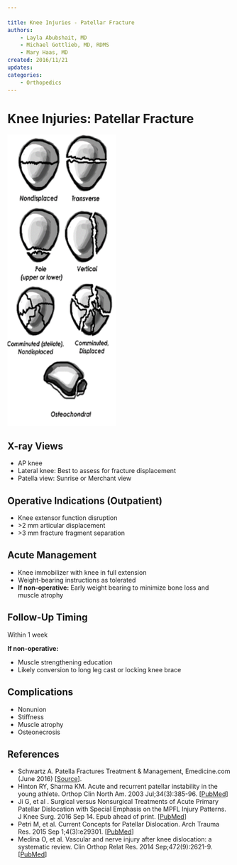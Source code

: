 ```yaml
---

title: Knee Injuries - Patellar Fracture
authors:
    - Layla Abubshait, MD
    - Michael Gottlieb, MD, RDMS
    - Mary Haas, MD
created: 2016/11/21
updates:
categories:
    - Orthopedics
---
```


# Knee Injuries: Patellar Fracture

![Drawing of the types of patellar fractures](image-1.png)

## X-ray Views

- AP knee
- Lateral knee: Best to assess for fracture displacement
- Patella view: Sunrise or Merchant view

## Operative Indications (Outpatient)

- Knee extensor function disruption
- &gt;2 mm articular displacement
- &gt;3 mm fracture fragment separation

## Acute Management
- Knee immobilizer with knee in full extension
- Weight-bearing instructions as tolerated
- **If non-operative:** Early weight bearing to minimize bone loss and muscle atrophy

## Follow-Up Timing

Within 1 week

**If non-operative:**

- Muscle strengthening education
- Likely conversion to long leg cast or locking knee brace

## Complications

- Nonunion
- Stiffness
- Muscle atrophy
- Osteonecrosis

## References

- Schwartz A. Patella Fractures Treatment & Management, Emedicine.com (June 2016) [[Source](http://emedicine.medscape.com/article/1249384-treatment)].
- Hinton RY, Sharma KM. Acute and recurrent patellar instability in the young athlete. Orthop Clin North Am. 2003 Jul;34(3):385-96. [[PubMed](https://www.ncbi.nlm.nih.gov/pubmed/?term=12974488)]
- Ji G, et al . Surgical versus Nonsurgical Treatments of Acute Primary Patellar Dislocation with Special Emphasis on the MPFL Injury Patterns. J Knee Surg. 2016 Sep 14. Epub ahead of print. [[PubMed](https://www.ncbi.nlm.nih.gov/pubmed/?term=27626368.)]
- Petri M, et al. Current Concepts for Patellar Dislocation. Arch Trauma Res. 2015 Sep 1;4(3):e29301. [[PubMed](https://www.ncbi.nlm.nih.gov/pubmed/?term=26566512)]
- Medina O, et al. Vascular and nerve injury after knee dislocation: a systematic review. Clin Orthop Relat Res. 2014 Sep;472(9):2621-9. [[PubMed](https://www.ncbi.nlm.nih.gov/pubmed/?term=24554457)]
